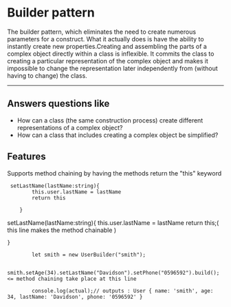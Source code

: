 # Builder pattern

The builder pattern, which eliminates the need to create numerous parameters for a construct. What it actually does is have the ability to instantly create new properties.Creating and assembling the parts of a complex object directly within a class is inflexible. It commits the class to creating a particular representation of the complex object and makes it impossible to change the representation later independently from (without having to change) the class.

****

## Answers questions like

* How can a class (the same construction process) create different representations of a complex object?
* How can a class that includes creating a complex object be simplified?

## Features

Supports method chaining by having the methods return the "this" keyword

``` 
 setLastName(lastName:string){
        this.user.lastName = lastName
        return this

    }

```
 setLastName(lastName:string){
        this.user.lastName = lastName
        return this;( this line makes the method chainable )

    }

```
        let smith = new UserBuilder("smith");

        smith.setAge(34).setLastName("Davidson").setPhone("0596592").build(); <= method chaining take place at this line

        console.log(actual);// outputs : User { name: 'smith', age: 34, lastName: 'Davidson', phone: '0596592' }
```